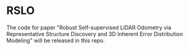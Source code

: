 # RSLO
The code for paper "Robust Self-supervised LiDAR Odometry via Representative Structure Discovery and 3D Inherent Error Distribution Modeling" will be released in this repo.
